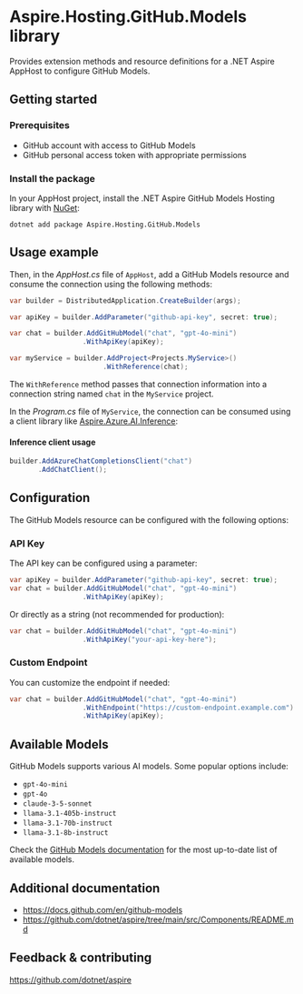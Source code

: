 # Aspire.Hosting.GitHub.Models library

Provides extension methods and resource definitions for a .NET Aspire AppHost to configure GitHub Models.

## Getting started

### Prerequisites

- GitHub account with access to GitHub Models
- GitHub personal access token with appropriate permissions

### Install the package

In your AppHost project, install the .NET Aspire GitHub Models Hosting library with [NuGet](https://www.nuget.org):

```dotnetcli
dotnet add package Aspire.Hosting.GitHub.Models
```

## Usage example

Then, in the _AppHost.cs_ file of `AppHost`, add a GitHub Models resource and consume the connection using the following methods:

```csharp
var builder = DistributedApplication.CreateBuilder(args);

var apiKey = builder.AddParameter("github-api-key", secret: true);

var chat = builder.AddGitHubModel("chat", "gpt-4o-mini")
                  .WithApiKey(apiKey);

var myService = builder.AddProject<Projects.MyService>()
                       .WithReference(chat);
```

The `WithReference` method passes that connection information into a connection string named `chat` in the `MyService` project.

In the _Program.cs_ file of `MyService`, the connection can be consumed using a client library like [Aspire.Azure.AI.Inference](https://www.nuget.org/packages/Aspire.Azure.AI.Inference):

#### Inference client usage
```csharp
builder.AddAzureChatCompletionsClient("chat")
       .AddChatClient();
```

## Configuration

The GitHub Models resource can be configured with the following options:

### API Key

The API key can be configured using a parameter:

```csharp
var apiKey = builder.AddParameter("github-api-key", secret: true);
var chat = builder.AddGitHubModel("chat", "gpt-4o-mini")
                  .WithApiKey(apiKey);
```

Or directly as a string (not recommended for production):

```csharp
var chat = builder.AddGitHubModel("chat", "gpt-4o-mini")
                  .WithApiKey("your-api-key-here");
```

### Custom Endpoint

You can customize the endpoint if needed:

```csharp
var chat = builder.AddGitHubModel("chat", "gpt-4o-mini")
                  .WithEndpoint("https://custom-endpoint.example.com")
                  .WithApiKey(apiKey);
```

## Available Models

GitHub Models supports various AI models. Some popular options include:

- `gpt-4o-mini`
- `gpt-4o`
- `claude-3-5-sonnet`
- `llama-3.1-405b-instruct`
- `llama-3.1-70b-instruct`
- `llama-3.1-8b-instruct`

Check the [GitHub Models documentation](https://docs.github.com/en/github-models) for the most up-to-date list of available models.

## Additional documentation

* https://docs.github.com/en/github-models
* https://github.com/dotnet/aspire/tree/main/src/Components/README.md

## Feedback & contributing

https://github.com/dotnet/aspire
